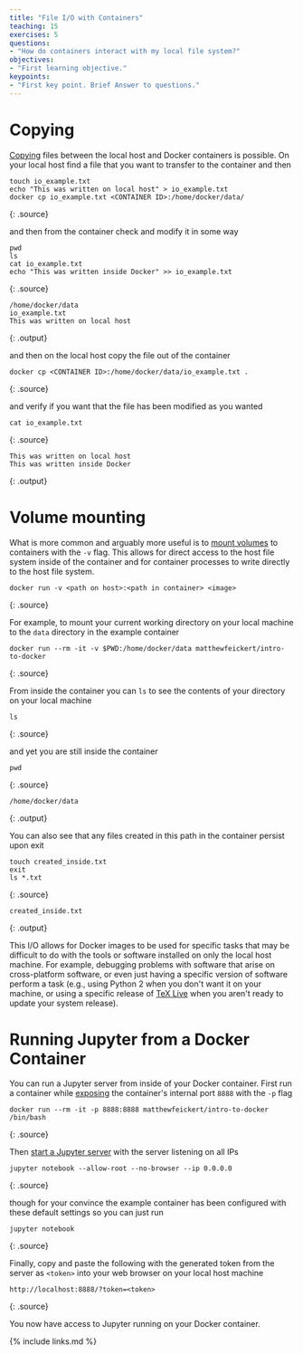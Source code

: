 ```yaml
---
title: "File I/O with Containers"
teaching: 15
exercises: 5
questions:
- "How do containers interact with my local file system?"
objectives:
- "First learning objective."
keypoints:
- "First key point. Brief Answer to questions."
---
```


# Copying

[Copying][docker-docs-cp] files between the local host and Docker containers is possible.
On your local host find a file that you want to transfer to the container and then

~~~
touch io_example.txt
echo "This was written on local host" > io_example.txt
docker cp io_example.txt <CONTAINER ID>:/home/docker/data/
~~~
{: .source}

and then from the container check and modify it in some way

~~~
pwd
ls
cat io_example.txt
echo "This was written inside Docker" >> io_example.txt
~~~
{: .source}

~~~
/home/docker/data
io_example.txt
This was written on local host
~~~
{: .output}

and then on the local host copy the file out of the container

~~~
docker cp <CONTAINER ID>:/home/docker/data/io_example.txt .
~~~
{: .source}

and verify if you want that the file has been modified as you wanted

~~~
cat io_example.txt
~~~
{: .source}

~~~
This was written on local host
This was written inside Docker
~~~
{: .output}

# Volume mounting

What is more common and arguably more useful is to [mount volumes][docker-docs-volumes] to
containers with the `-v` flag.
This allows for direct access to the host file system inside of the container and for
container processes to write directly to the host file system.

~~~
docker run -v <path on host>:<path in container> <image>
~~~
{: .source}

For example, to mount your current working directory on your local machine to the `data`
directory in the example container

~~~
docker run --rm -it -v $PWD:/home/docker/data matthewfeickert/intro-to-docker
~~~
{: .source}

From inside the container you can `ls` to see the contents of your directory on your local
machine

~~~
ls
~~~
{: .source}

and yet you are still inside the container

~~~
pwd
~~~
{: .source}

~~~
/home/docker/data
~~~
{: .output}

You can also see that any files created in this path in the container persist upon exit

~~~
touch created_inside.txt
exit
ls *.txt
~~~
{: .source}

~~~
created_inside.txt
~~~
{: .output}

This I/O allows for Docker images to be used for specific tasks that may be difficult to
do with the tools or software installed on only the local host machine.
For example, debugging problems with software that arise on cross-platform software, or
even just having a specific version of software perform a task (e.g., using Python 2 when
    you don't want it on your machine, or using a specific release of
    [TeX Live][Tex-Live-image] when you aren't ready to update your system release).

# Running Jupyter from a Docker Container

You can run a Jupyter server from inside of your Docker container.
First run a container while [exposing][docker-docs-run-expose-ports] the container's
internal port `8888` with the `-p` flag

~~~
docker run --rm -it -p 8888:8888 matthewfeickert/intro-to-docker /bin/bash
~~~
{: .source}

Then [start a Jupyter server][jupyter-docs-server] with the server listening on all IPs

~~~
jupyter notebook --allow-root --no-browser --ip 0.0.0.0
~~~
{: .source}

though for your convince the example container has been configured with these default
settings so you can just run

~~~
jupyter notebook
~~~
{: .source}

Finally, copy and paste the following with the generated token from the server as
`<token>` into your web browser on your local host machine

~~~
http://localhost:8888/?token=<token>
~~~
{: .source}

You now have access to Jupyter running on your Docker container.

[docker-docs-cp]: https://docs.docker.com/engine/reference/commandline/cp/
[docker-docs-volumes]: https://docs.docker.com/storage/volumes/
[Tex-Live-image]: https://hub.docker.com/r/matthewfeickert/latex-docker/
[docker-docs-run-expose-ports]: https://docs.docker.com/engine/reference/run/#expose-incoming-ports
[jupyter-docs-server]: https://jupyter.readthedocs.io/en/latest/running.html#starting-the-notebook-server

{% include links.md %}
